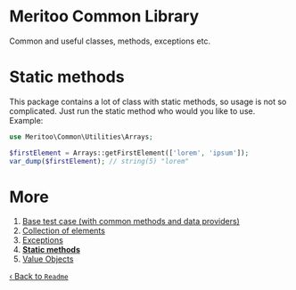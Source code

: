 # Meritoo Common Library

Common and useful classes, methods, exceptions etc.

# Static methods

This package contains a lot of class with static methods, so usage is not so complicated. Just run the static method who would you like to use. Example:

```php
use Meritoo\Common\Utilities\Arrays;

$firstElement = Arrays::getFirstElement(['lorem', 'ipsum']);
var_dump($firstElement); // string(5) "lorem"
```

# More

1. [Base test case (with common methods and data providers)](Base-test-case.md)
2. [Collection of elements](Collection-of-elements.md)
3. [Exceptions](Exceptions.md)
4. [**Static methods**](Static-methods.md)
5. [Value Objects](Value-Objects.md)

[&lsaquo; Back to `Readme`](../README.md)
